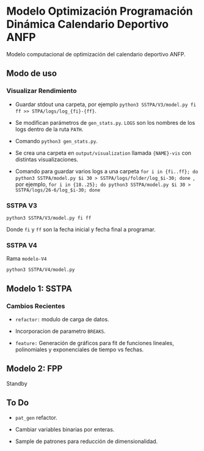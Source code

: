 # Modelo Optimización Programación Dinámica Calendario Deportivo ANFP

Modelo computacional de optimización del calendario deportivo ANFP.

## Modo de uso


### Visualizar Rendimiento

- Guardar stdout una carpeta, por ejemplo `python3 SSTPA/V3/model.py fi ff >> STPA/logs/log_{fi}-{ff}`.

- Se modifican parámetros de `gen_stats.py`. `LOGS` son los nombres de los logs dentro de la ruta `PATH`.

- Comando `python3 gen_stats.py`.

- Se crea una carpeta en `output/visualization` llamada `{NAME}-vis` con distintas visualizaciones.

- Comando para guardar varios logs a una carpeta `for i in {fi..ff}; do python3 SSTPA/model.py $i 30 > SSTPA/logs/folder/log_$i-30; done `, por ejemplo, `for i in {18..25}; do python3 SSTPA/model.py $i 30 > SSTPA/logs/26-6/log_$i-30; done `


### SSTPA V3

`python3 SSTPA/V3/model.py fi ff`

Donde `fi` y `ff` son la fecha inicial y fecha final a programar.

### SSTPA V4

Rama `modelo-V4`

`python3 SSTPA/V4/model.py`

## Modelo 1: SSTPA

### Cambios Recientes

- `refactor:` modulo de carga de datos.

- Incorporacion de parametro `BREAKS`.

- `feature:` Generación de gráficos para fit de funciones lineales, polinomiales y exponenciales de tiempo vs fechas.

## Modelo 2: FPP

Standby

## To Do

- `pat_gen` refactor.

- Cambiar variables binarias por enteras.

- Sample de patrones para reducción de dimensionalidad.


